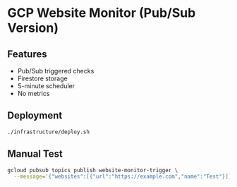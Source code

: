 # GCP Website Monitor (Pub/Sub Version)

## Features
- Pub/Sub triggered checks
- Firestore storage
- 5-minute scheduler
- No metrics

## Deployment
```bash
./infrastructure/deploy.sh
```

## Manual Test
```bash
gcloud pubsub topics publish website-monitor-trigger \
  --message='{"websites":[{"url":"https://example.com","name":"Test"}]}'
```

